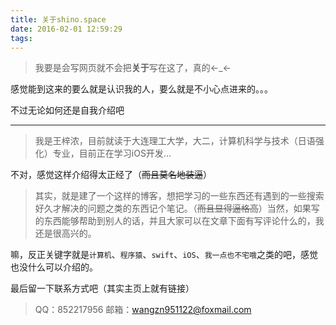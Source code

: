 ```yaml
---
title: 关于shino.space
date: 2016-02-01 12:59:29
tags: 
---
```

> 我要是会写网页就不会把**关于**写在这了，真的←_←

感觉能到这来的要么就是认识我的人，要么就是不小心点进来的。。。

不过无论如何还是自我介绍吧

---
> 我是王梓浓，目前就读于大连理工大学，大二，计算机科学与技术（日语强化）专业，目前正在学习iOS开发...

不对，感觉这样介绍得太正经了（~~而且莫名地装逼~~）

> 其实，就是建了一个这样的博客，想把学习的一些东西还有遇到的一些搜索好久才解决的问题之类的东西记个笔记。（~~而且显得逼格高~~）当然，如果写的东西能够帮助到别人的话，并且大家可以在文章下面有写评论什么的，我还是很高兴的。

嘛，反正关键字就是`计算机`、`程序猿`、`swift`、`iOS`、`我一点也不宅哦`之类的吧，感觉也没什么可以介绍的。

最后留一下联系方式吧（其实主页上就有链接）

> QQ：852217956
> 邮箱：wangzn951122@foxmail.com



